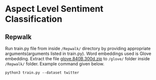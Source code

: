 # Aspect Level Sentiment Classification
## Repwalk
Run train.py file from inside `/Repwalk/` directory by providing appropriate arguments(arguments listed in train.py). Word embeddings used is Glove embedding. Extract the file [glove.840B.300d.zip](http://nlp.stanford.edu/data/wordvecs/glove.840B.300d.zip) to `/glove/` folder inside `/Repwalk/` folder. Example command given below.
```
python3 train.py --dataset twitter
```
